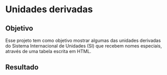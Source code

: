 # Unidades derivadas

## Objetivo
Esse projeto tem como objetivo mostrar algumas das unidades derivadas do Sistema Internacional de Unidades (SI) que recebem nomes especiais, através de uma tabela escrita em HTML.

## Resultado
